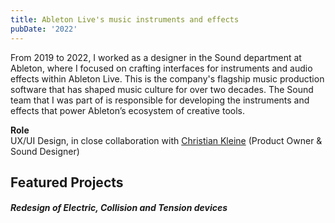 ```yaml
---
title: Ableton Live's music instruments and effects
pubDate: '2022'
---
```


From 2019 to 2022, I worked as a designer in the Sound department at Ableton, where I focused on crafting interfaces for instruments and audio effects within Ableton Live. This is the company's flagship music production software that has shaped music culture for over two decades. The Sound team that I was part of is responsible for developing the instruments and effects that power Ableton’s ecosystem of creative tools.

**Role**</br>
UX/UI Design, in close collaboration with [Christian Kleine](https://en.wikipedia.org/wiki/Christian_Kleine) (Product Owner & Sound Designer)

## Featured Projects

##### Redesign of Electric, Collision and Tension devices